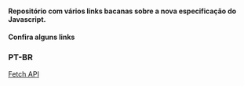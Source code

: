 #### Repositório com vários links bacanas sobre a nova especificação do Javascript.

#### Confira alguns links

### PT-BR

[Fetch API](https://braziljs.org/blog/fetch-api-e-o-javascript/)

